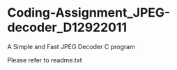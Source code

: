 # Coding-Assignment_JPEG-decoder_D12922011
 
A Simple and Fast JPEG Decoder C program

Please refer to readme.txt
